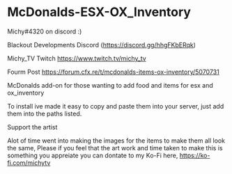 # McDonalds-ESX-OX_Inventory

Michy#4320 on discord :)

Blackout Developments Discord (https://discord.gg/hhgFKbERqk)

Michy_TV Twitch https://www.twitch.tv/michy_tv

Fourm Post 
https://forum.cfx.re/t/mcdonalds-items-ox-inventory/5070731


McDonalds add-on for those wanting to add food and items for esx and ox_inventory

To install ive made it easy to copy and paste them into your server, just add them into the paths listed.


Support the artist

Alot of time went into making the images for the items to make them all look the same, Please if you feel that the 
art work and time taken to make this is something you appreiate you can dontate to my Ko-Fi here, https://ko-fi.com/michytv
